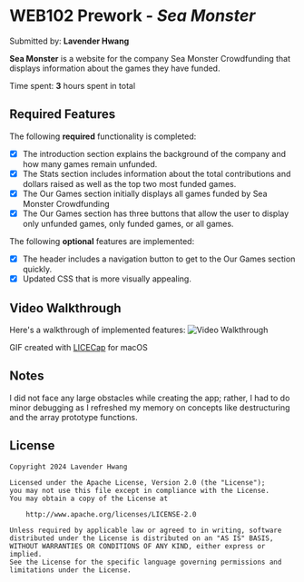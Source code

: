 # WEB102 Prework - *Sea Monster*

Submitted by: **Lavender Hwang**

**Sea Monster** is a website for the company Sea Monster Crowdfunding that displays information about the games they have funded.

Time spent: **3** hours spent in total

## Required Features

The following **required** functionality is completed:

* [x] The introduction section explains the background of the company and how many games remain unfunded.
* [x] The Stats section includes information about the total contributions and dollars raised as well as the top two most funded games.
* [x] The Our Games section initially displays all games funded by Sea Monster Crowdfunding
* [x] The Our Games section has three buttons that allow the user to display only unfunded games, only funded games, or all games.

The following **optional** features are implemented:

* [x] The header includes a navigation button to get to the Our Games section quickly.
* [x] Updated CSS that is more visually appealing.

## Video Walkthrough

Here's a walkthrough of implemented features:
<img src='file:///Users/lavenderhwang/Desktop/Codepath_prework.gif' title='Video Walkthrough' width='' alt='Video Walkthrough' />

GIF created with [LICECap](https://www.cockos.com/licecap/) for macOS

## Notes

I did not face any large obstacles while creating the app; rather, I had to do minor debugging as I refreshed my memory on concepts like destructuring and the array prototype functions.

## License

    Copyright 2024 Lavender Hwang

    Licensed under the Apache License, Version 2.0 (the "License");
    you may not use this file except in compliance with the License.
    You may obtain a copy of the License at

        http://www.apache.org/licenses/LICENSE-2.0

    Unless required by applicable law or agreed to in writing, software
    distributed under the License is distributed on an "AS IS" BASIS,
    WITHOUT WARRANTIES OR CONDITIONS OF ANY KIND, either express or implied.
    See the License for the specific language governing permissions and
    limitations under the License.
